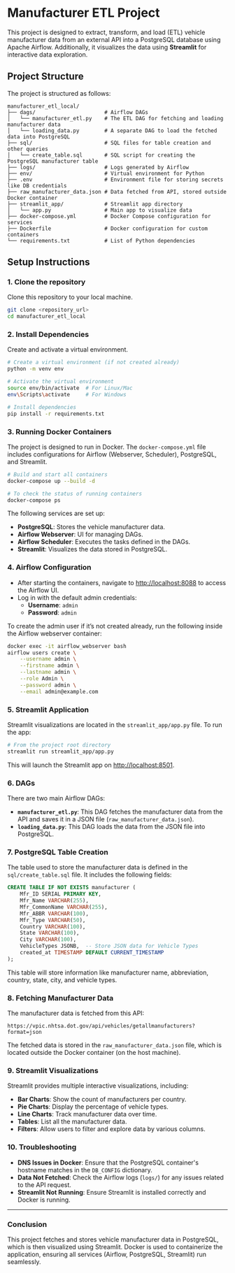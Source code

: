 # Manufacturer ETL Project

This project is designed to extract, transform, and load (ETL) vehicle manufacturer data from an external API into a PostgreSQL database using Apache Airflow. Additionally, it visualizes the data using **Streamlit** for interactive data exploration.

## Project Structure

The project is structured as follows:

```
manufacturer_etl_local/
├── dags/                      # Airflow DAGs
│   └── manufacturer_etl.py    # The ETL DAG for fetching and loading manufacturer data
│   └── loading_data.py        # A separate DAG to load the fetched data into PostgreSQL
├── sql/                       # SQL files for table creation and other queries
│   └── create_table.sql       # SQL script for creating the PostgreSQL manufacturer table
├── logs/                      # Logs generated by Airflow
├── env/                       # Virtual environment for Python
├── .env                       # Environment file for storing secrets like DB credentials
├── raw_manufacturer_data.json # Data fetched from API, stored outside Docker container
├── streamlit_app/             # Streamlit app directory
│   └── app.py                 # Main app to visualize data
├── docker-compose.yml         # Docker Compose configuration for services
├── Dockerfile                 # Docker configuration for custom containers
└── requirements.txt           # List of Python dependencies
```

## Setup Instructions

### 1. **Clone the repository**
Clone this repository to your local machine.

```bash
git clone <repository_url>
cd manufacturer_etl_local
```

### 2. **Install Dependencies**
Create and activate a virtual environment.

```bash
# Create a virtual environment (if not created already)
python -m venv env

# Activate the virtual environment
source env/bin/activate  # For Linux/Mac
env\Scripts\activate     # For Windows

# Install dependencies
pip install -r requirements.txt
```

### 3. **Running Docker Containers**

The project is designed to run in Docker. The `docker-compose.yml` file includes configurations for Airflow (Webserver, Scheduler), PostgreSQL, and Streamlit.

```bash
# Build and start all containers
docker-compose up --build -d

# To check the status of running containers
docker-compose ps
```

The following services are set up:

- **PostgreSQL**: Stores the vehicle manufacturer data.
- **Airflow Webserver**: UI for managing DAGs.
- **Airflow Scheduler**: Executes the tasks defined in the DAGs.
- **Streamlit**: Visualizes the data stored in PostgreSQL.

### 4. **Airflow Configuration**
- After starting the containers, navigate to [http://localhost:8088](http://localhost:8088) to access the Airflow UI.
- Log in with the default admin credentials:
    - **Username**: `admin`
    - **Password**: `admin`

To create the admin user if it’s not created already, run the following inside the Airflow webserver container:

```bash
docker exec -it airflow_webserver bash
airflow users create \
    --username admin \
    --firstname admin \
    --lastname admin \
    --role Admin \
    --password admin \
    --email admin@example.com
```

### 5. **Streamlit Application**
Streamlit visualizations are located in the `streamlit_app/app.py` file. To run the app:

```bash
# From the project root directory
streamlit run streamlit_app/app.py
```

This will launch the Streamlit app on [http://localhost:8501](http://localhost:8501).

### 6. **DAGs**
There are two main Airflow DAGs:

- **`manufacturer_etl.py`**: This DAG fetches the manufacturer data from the API and saves it in a JSON file (`raw_manufacturer_data.json`).
- **`loading_data.py`**: This DAG loads the data from the JSON file into PostgreSQL.

### 7. **PostgreSQL Table Creation**
The table used to store the manufacturer data is defined in the `sql/create_table.sql` file. It includes the following fields:

```sql
CREATE TABLE IF NOT EXISTS manufacturer (
    Mfr_ID SERIAL PRIMARY KEY,
    Mfr_Name VARCHAR(255),
    Mfr_CommonName VARCHAR(255),
    Mfr_ABBR VARCHAR(100),
    Mfr_Type VARCHAR(50),
    Country VARCHAR(100),
    State VARCHAR(100),
    City VARCHAR(100),
    VehicleTypes JSONB,  -- Store JSON data for Vehicle Types
    created_at TIMESTAMP DEFAULT CURRENT_TIMESTAMP
);
```

This table will store information like manufacturer name, abbreviation, country, state, city, and vehicle types.

### 8. **Fetching Manufacturer Data**
The manufacturer data is fetched from this API:

```
https://vpic.nhtsa.dot.gov/api/vehicles/getallmanufacturers?format=json
```

The fetched data is stored in the `raw_manufacturer_data.json` file, which is located outside the Docker container (on the host machine).

### 9. **Streamlit Visualizations**
Streamlit provides multiple interactive visualizations, including:
- **Bar Charts**: Show the count of manufacturers per country.
- **Pie Charts**: Display the percentage of vehicle types.
- **Line Charts**: Track manufacturer data over time.
- **Tables**: List all the manufacturer data.
- **Filters**: Allow users to filter and explore data by various columns.

### 10. **Troubleshooting**
- **DNS Issues in Docker**: Ensure that the PostgreSQL container's hostname matches in the `DB_CONFIG` dictionary.
- **Data Not Fetched**: Check the Airflow logs (`logs/`) for any issues related to the API request.
- **Streamlit Not Running**: Ensure Streamlit is installed correctly and Docker is running.

---

### Conclusion

This project fetches and stores vehicle manufacturer data in PostgreSQL, which is then visualized using Streamlit. Docker is used to containerize the application, ensuring all services (Airflow, PostgreSQL, Streamlit) run seamlessly.



